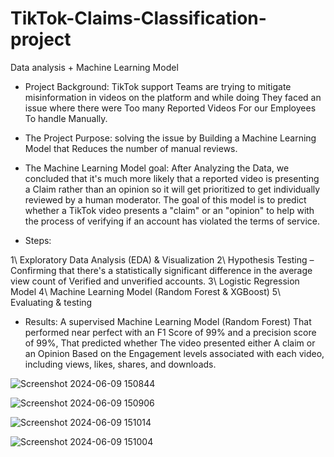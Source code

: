 # TikTok-Claims-Classification-project
Data analysis + Machine Learning Model 

- Project Background: 
TikTok support Teams are trying to mitigate misinformation in videos on the platform and while doing They faced an issue where there were Too many Reported Videos For our Employees To handle Manually.

- The Project Purpose: 
solving the issue by Building a Machine Learning Model that Reduces the number of manual reviews.

- The Machine Learning Model goal:
After Analyzing the Data, we concluded that it's much more likely that a reported video is presenting a Claim rather than an opinion so it will get prioritized to get individually reviewed by a human moderator.
The goal of this model is to predict whether a TikTok video presents a "claim" or an "opinion" to help with the process of verifying if an account has violated the terms of service.

- Steps:
  
1\ Exploratory Data Analysis (EDA) & Visualization 
2\ Hypothesis Testing – Confirming that there's a statistically significant difference in the average view count of Verified and unverified accounts.
3\ Logistic Regression Model
4\ Machine Learning Model (Random Forest & XGBoost)
5\ Evaluating & testing

- Results:
A supervised Machine Learning Model (Random Forest) That performed near perfect with an F1 Score of 99% and a precision score of 99%, That predicted whether The video presented either A claim or an Opinion Based on the Engagement levels associated with each video, including views, likes, shares, and downloads.

![Screenshot 2024-06-09 150844](https://github.com/Moh4mmedSuf/TikTok-Claims-Classification-project/assets/133021629/eb6865b0-3cb7-4873-a19a-873c68dc0e75)

![Screenshot 2024-06-09 150906](https://github.com/Moh4mmedSuf/TikTok-Claims-Classification-project/assets/133021629/b0435fd3-c8bc-497d-b9d7-60f9822e2eb3)

![Screenshot 2024-06-09 151014](https://github.com/Moh4mmedSuf/TikTok-Claims-Classification-project/assets/133021629/377467e9-6cf2-4a95-b703-d0b84b33cb5a)

![Screenshot 2024-06-09 151004](https://github.com/Moh4mmedSuf/TikTok-Claims-Classification-project/assets/133021629/db2d9e78-d4c0-4618-9198-e2a024b3eacd)
